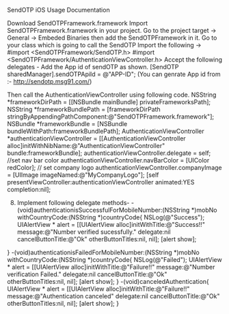 SendOTP iOS Usage Documentation

Download SendOTPFramework.framework
Import SendOTPFramework.framework in your project.
Go to the project target  -> General -> Embeded Binaries then add the SendOTPFramework in it.
Go to your class which is going to call the SendOTP 
Import the following ->
#import <SendOTPFramework/SendOTP.h>
#import <SendOTPFramework/AuthenticationViewController.h>
Accept the following delegates -  <SendOTPAuthenticationViewControllerDelegate>
Add the App id of sendOTP as shown.
[SendOTP sharedManager].sendOTPApiId = @"APP-ID";
(You can genrate App id from :-  http://sendotp.msg91.com/)

Then call the AuthenticationViewController using following code.
NSString *frameworkDirPath = [[NSBundle mainBundle] privateFrameworksPath];
NSString *frameworkBundlePath = [frameworkDirPath stringByAppendingPathComponent:@"SendOTPFramework.framework"];
NSBundle *frameworkBundle = [NSBundle bundleWithPath:frameworkBundlePath];
AuthenticationViewController *authenticationViewController = [[AuthenticationViewController alloc]initWithNibName:@"AuthenticationViewController" bundle:frameworkBundle];
authenticationViewController.delegate = self;
//set nav bar color
authenticationViewController.navBarColor = [UIColor redColor];
// set company logo
authenticationViewController.companyImage = [UIImage imageNamed:@"MyCompanyLogo"];
[self presentViewController:authenticationViewController animated:YES completion:nil];



8. Implement following delegate methods-
-(void)authenticationisSuccessfulForMobileNumber:(NSString *)mobNo withCountryCode:(NSString *)countryCode{
NSLog(@"Success");
UIAlertView * alert = [[UIAlertView alloc]initWithTitle:@"Success!!" message:@"Number verified sucessfully." delegate:nil cancelButtonTitle:@"Ok" otherButtonTitles:nil, nil];
[alert show];

}
-(void)authenticationisFailedForMobileNumber:(NSString *)mobNo withCountryCode:(NSString *)countryCode{
NSLog(@"Failed");
UIAlertView * alert = [[UIAlertView alloc]initWithTitle:@"Failure!!" message:@"Number verification Failed." delegate:nil cancelButtonTitle:@"Ok" otherButtonTitles:nil, nil];
[alert show];
}
-(void)canceledAuthentication{
UIAlertView * alert = [[UIAlertView alloc]initWithTitle:@"Failure!!" message:@"Authentication canceled" delegate:nil cancelButtonTitle:@"Ok" otherButtonTitles:nil, nil];
[alert show];
}


